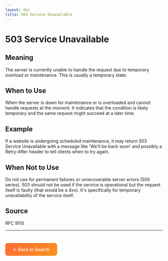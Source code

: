 ```yaml
---
layout: doc
title: 503 Service Unavailable
---
```


# 503 Service Unavailable

## Meaning

The server is currently unable to handle the request due to temporary overload or maintenance. This is usually a temporary state.

## When to Use

When the server is down for maintenance or is overloaded and cannot handle requests at the moment. It indicates that the condition is likely temporary and the same request might succeed at a later time.

## Example

If a website is undergoing scheduled maintenance, it may return 503 Service Unavailable with a message like 'We'll be back soon' and possibly a Retry-After header to tell clients when to try again.

## When Not to Use

Do not use for permanent failures or unrecoverable server errors (500 series). 503 should not be used if the service is operational but the request itself is faulty (that would be a 4xx). It's specifically for temporary unavailability of the service itself.

## Source

RFC 9110

---

<div style="margin-top: 40px;">
  <a href="/" style="display: inline-block; padding: 12px 24px; background: linear-gradient(135deg, #ff6b35, #f7931e); color: white; text-decoration: none; border-radius: 8px; font-weight: 500;">← Back to Search</a>
</div>
